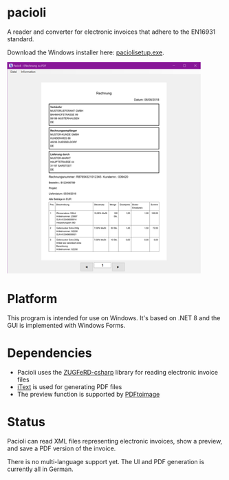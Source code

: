 # pacioli
A reader and converter for electronic invoices that adhere to the EN16931 standard.

Download the Windows installer here: [paciolisetup.exe](https://github.com/koozala/pacioli/releases/download/v0.1-alpha/paciolisetup.exe).

<img src="https://github.com/koozala/pacioli/blob/main/doc/Pacioli_Screenshot_1.png" width="450">


# Platform
This program is intended for use on Windows. It's based on .NET 8 and the GUI is implemented with Windows Forms.

# Dependencies
* Pacioli uses the [ZUGFeRD-csharp](https://github.com/stephanstapel/ZUGFeRD-csharp) library for reading electronic invoice files
* [iText](https://itextpdf.com/) is used for generating PDF files
* The preview function is supported by [PDFtoimage](https://github.com/sungaila/PDFtoImage) 

# Status
Pacioli can read XML files representing electronic invoices, show a preview, and save a PDF version of the invoice.

There is no multi-language support yet. The UI and PDF generation is currently all in German.
